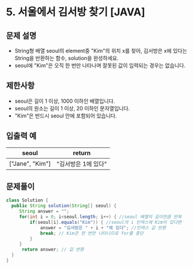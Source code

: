 # 5. 서울에서 김서방 찾기 [JAVA]

## 문제 설명

- String형 배열 seoul의 element중 "Kim"의 위치 x를 찾아, 김서방은 x에 있다는 String을 반환하는 함수, solution을 완성하세요.  
- seoul에 "Kim"은 오직 한 번만 나타나며 잘못된 값이 입력되는 경우는 없습니다.


## 제한사항
- seoul은 길이 1 이상, 1000 이하인 배열입니다.
- seoul의 원소는 길이 1 이상, 20 이하인 문자열입니다.
- "Kim"은 반드시 seoul 안에 포함되어 있습니다.

## 입출력 예
seoul |	return
--- | ---
["Jane", "Kim"] |	"김서방은 1에 있다"

## 문제풀이
```java
class Solution {
  public String solution(String[] seoul) {
     String answer = "";
     for(int i = 0; i<seoul.length; i++) { //seoul 배열의 길이만큼 반복
         if(seoul[i].equals("Kim")) { //seoul의 i 인덱스에 Kim이 있다면
             answer = "김서방은 " + i + "에 있다"; //인덱스 값 반환
             break; // Kim은 한 번만 나타나므로 for를 중단
         }
     }
      return answer; // 값 반환
  }
}
```
